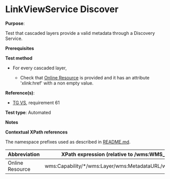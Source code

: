 # LinkViewService Discover

**Purpose**: 

Test that cascaded layers provide a valid metadata through a Discovery Service.

**Prerequisites**

**Test method**

* For every cascaded layer,

    * Check that [Online Resource](#onlineResource) is provided and it has an attribute 'xlink:href' with a non empty value.

**Reference(s)**:

* [TG VS](./README.md#ref_TG_VS), requirement 61

**Test type**: Automated

**Notes**

**Contextual XPath references**

The namespace prefixes used as described in [README.md](./README.md#namespaces).

Abbreviation                                               |  XPath expression (relative to /wms:WMS_Capabilities)
---------------------------------------------------------- | -------------------------------------------------------------------------
Online Resource <a name="onlineResource"></a> | wms:Capability/*/wms:Layer/wms:MetadataURL/wms:OnlineResource